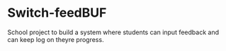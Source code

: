 # Switch-feedBUF
School project to build a system where students can input feedback and can keep log on theyre progress.
